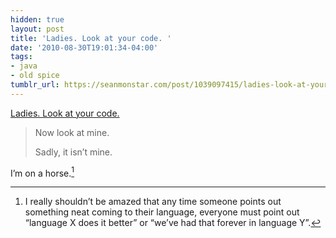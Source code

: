 ```yaml
---
hidden: true
layout: post
title: 'Ladies. Look at your code. '
date: '2010-08-30T19:01:34-04:00'
tags:
- java
- old spice
tumblr_url: https://seanmonstar.com/post/1039097415/ladies-look-at-your-code
---
```

[Ladies. Look at your code.](http://www.google.com/buzz/kevinb9n/Q3YnNiEC9jr/Ladies-Look-at-your-code-return-Iterables-filter)  

> Now look at mine.
> 
> Sadly, it isn’t mine.

I’m on a horse.[^1]



[^1]: I really shouldn’t be amazed that any time someone points out something neat coming to their language, everyone must point out “language X does it better” or “we’ve had that forever in language Y”.

